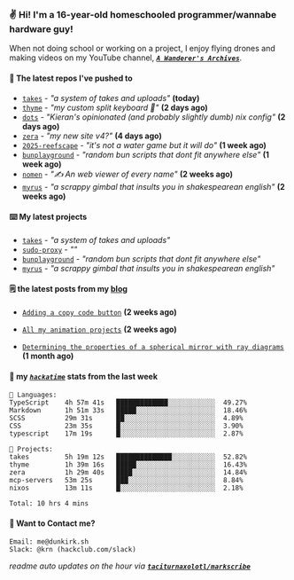 ### ✌️ Hi! I'm a 16-year-old homeschooled programmer/wannabe hardware guy!

When not doing school or working on a project, I enjoy flying drones and making videos on my YouTube channel, [**_`A Wanderer's Archives`_**](https://youtube.com/@wanderer.archives).

#### 👷 The latest repos I've pushed to

- [`takes`](https://github.com/taciturnaxolotl/takes) - _"a system of takes and uploads"_ **(today)**
- [`thyme`](https://github.com/taciturnaxolotl/thyme) - _"my custom split keyboard 🫶"_ **(2 days ago)**
- [`dots`](https://github.com/taciturnaxolotl/dots) - _"Kieran's opinionated (and probably slightly dumb) nix config"_ **(2 days ago)**
- [`zera`](https://github.com/taciturnaxolotl/zera) - _"my new site v4?"_ **(4 days ago)**
- [`2025-reefscape`](https://github.com/df1317/2025-reefscape) - _"it's not a water game but it will do"_ **(1 week ago)**
- [`bunplayground`](https://github.com/taciturnaxolotl/bunplayground) - _"random bun scripts that dont fit anywhere else"_ **(1 week ago)**
- [`nomen`](https://github.com/aramshiva/nomen) - _"✍️ An web viewer of every name"_ **(2 weeks ago)**
- [`myrus`](https://github.com/taciturnaxolotl/myrus) - _"a scrappy gimbal that insults you in shakespearean english"_ **(2 weeks ago)**

#### ⌨️ My latest projects

- [`takes`](https://github.com/taciturnaxolotl/takes) - _"a system of takes and uploads"_
- [`sudo-proxy`](https://github.com/taciturnaxolotl/sudo-proxy) - _""_
- [`bunplayground`](https://github.com/taciturnaxolotl/bunplayground) - _"random bun scripts that dont fit anywhere else"_
- [`myrus`](https://github.com/taciturnaxolotl/myrus) - _"a scrappy gimbal that insults you in shakespearean english"_

#### 🗒️ the latest posts from my [blog](https://dunkirk.sh)

- [`Adding a copy code button`](https://dunkirk.sh/blog/adding-a-copy-button/) **(2 weeks ago)**

- [`All my animation projects`](https://dunkirk.sh/blog/my-animations/) **(2 weeks ago)**

- [`Determining the properties of a spherical mirror with ray diagrams`](https://dunkirk.sh/blog/spherical-ray-diagrams/) **(1 month ago)**



#### 📡 my [_`hackatime`_](https://waka.hackclub.com) stats from the last week

```text
💾 Languages:
TypeScript    4h 57m 41s   █████████████░░░░░░░░░░░░  49.27%
Markdown      1h 51m 33s   █████░░░░░░░░░░░░░░░░░░░░  18.46%
SCSS          29m 31s      ██░░░░░░░░░░░░░░░░░░░░░░░  4.89%
CSS           23m 35s      █░░░░░░░░░░░░░░░░░░░░░░░░  3.90%
typescript    17m 19s      █░░░░░░░░░░░░░░░░░░░░░░░░  2.87%

💼 Projects:
takes         5h 19m 12s   ██████████████░░░░░░░░░░░  52.82%
thyme         1h 39m 16s   █████░░░░░░░░░░░░░░░░░░░░  16.43%
zera          1h 29m 40s   ████░░░░░░░░░░░░░░░░░░░░░  14.84%
mcp-servers   53m 25s      ███░░░░░░░░░░░░░░░░░░░░░░  8.84%
nixos         13m 11s      █░░░░░░░░░░░░░░░░░░░░░░░░  2.18%

Total: 10 hrs 4 mins
```

#### 📮 Want to Contact me?

```text
Email: me@dunkirk.sh
Slack: @krn (hackclub.com/slack)
```

_readme auto updates on the hour via [**`taciturnaxolotl/markscribe`**](https://github.com/taciturnaxolotl/markscribe)_
